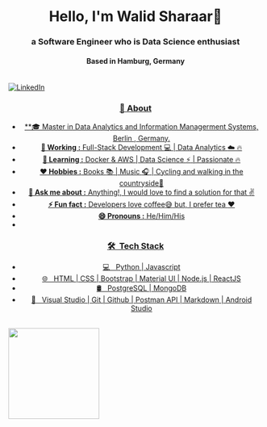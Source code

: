 

<!--
**walidsharaar/walidsharaar** is a ✨ _special_ ✨ repository because its `README.md` (this file) appears on your GitHub profile.

Here are some ideas to get you started:

- 🔭 I’m currently working on ...
- 🌱 I’m currently learning ...
- 👯 I’m looking to collaborate on ...
- 🤔 I’m looking for help with ...
- 💬 Ask me about ...
- 📫 How to reach me: ...
- 😄 Pronouns: ...
- ⚡ Fun fact: ...
-->

<h1 align="center"> Hello, I'm Walid Sharaar👋 </h1>
<h3 align="center">  a Software Engineer who is Data Science enthusiast</h3> 
<h4 align="center">  Based in Hamburg, Germany </h4> <br>
<a align="center" href="https://www.linkedin.com/in/sharaar/" target="_blank"><img src="https://img.shields.io/badge/LinkedIn-%230077B5.svg?&style=flat square&logo=linkedin&logoColor=white" alt="LinkedIn">

### 🤔 About
  
-  **🎓 Master in Data Analytics and Information Managerment Systems, Berlin , Germany.
-  **💼 Working :**  Full-Stack Development :computer: | Data Analytics :cloud:  :fire:
-  **🌱 Learning :** Docker & AWS | Data Science :zap: | Passionate :fire:	
-  **:heart: Hobbies :** Books :books: | Music :headphones: | Cycling and walking in the countryside🚴‍
-  **💬 Ask me about :** Anything!, I would love to find a solution for that :v:
-  **⚡ Fun fact :** Developers love coffee:sweat_smile: but, I prefer tea :heart: 
-  **😄 Pronouns :** He/Him/His
-  
<h3> 🛠 &nbsp;Tech Stack</h3>


- 💻 &nbsp; Python | Javascript 
- 🌐 &nbsp; HTML | CSS | Bootstrap | Material UI | Node.js | ReactJS
- 🛢  &nbsp; PostgreSQL | MongoDB
- 🔧 &nbsp; Visual Studio | Git | Github | Postman API | Markdown | Android Studio


</br>
<a align="center" href="https://github.com/walidsharaar">
  <img height="180em" src="https://github-readme-stats.vercel.app/api/top-langs/?username=walidsharaar&theme=buefy&layout=compact" />
</a>
  
 

